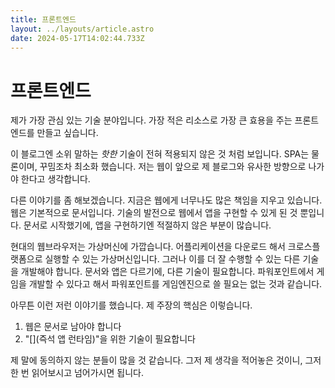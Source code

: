 ```yaml
---
title: 프론트엔드
layout: ../layouts/article.astro
date: 2024-05-17T14:02:44.733Z
---
```


# 프론트엔드

제가 가장 관심 있는 기술 분야입니다. 가장 적은 리소스로 가장 큰 효용을 주는 프론트엔드를 만들고 싶습니다.

이 블로그엔 소위 말하는 _핫한_ 기술이 전혀 적용되지 않은 것 처럼 보입니다. SPA는 물론이며, 꾸밈조차 최소화 했습니다. 저는 웹이 앞으로 제 블로그와 유사한 방향으로 나가야 한다고 생각합니다.

다른 이야기를 좀 해보겠습니다. 지금은 웹에게 너무나도 많은 책임을 지우고 있습니다. 웹은 기본적으로 문서입니다. 기술의 발전으로 웹에서 앱을 구현할 수 있게 된 것 뿐입니다. 문서로 시작했기에, 앱을 구현하기엔 적절하지 않은 부분이 많습니다.

현대의 웹브라우저는 가상머신에 가깝습니다. 어플리케이션을 다운로드 해서 크로스플랫폼으로 실행할 수 있는 가상머신입니다. 그러나 이를 더 잘 수행할 수 있는 다른 기술을 개발해야 합니다. 문서와 앱은 다르기에, 다른 기술이 필요합니다. 파워포인트에서 게임을 개발할 수 있다고 해서 파워포인트를 게임엔진으로 쓸 필요는 없는 것과 같습니다.

아무튼 이런 저런 이야기를 했습니다. 제 주장의 핵심은 이렇습니다.

1. 웹은 문서로 남아야 합니다
2. "[](즉석 앱 런타임)"을 위한 기술이 필요합니다

제 말에 동의하지 않는 분들이 많을 것 같습니다. 그저 제 생각을 적어놓은 것이니, 그저 한 번 읽어보시고 넘어가시면 됩니다.
